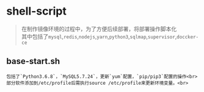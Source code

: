 shell-script
============
>在制作镜像环境的过程中，为了方便后续部署，将部署操作脚本化<br>
>其中包括了`mysql`,`redis`,`nodejs`,`yarn`,`python3`,`sqlmap`,`supervisor`,`doccker-ce`<br>

base-start.sh
-------------
    包括了`Python3.6.8`，`MySQL5.7.24`，更新`yum`配置，`pip/pip3`配置的操作<br>
    部分软件添加到/etc/profile后需执行source /etc/profile来更新环境变量。<br>
